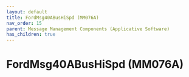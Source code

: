 ```yaml
---
layout: default
title: FordMsg40ABusHiSpd (MM076A)
nav_order: 15
parent: Message Management Components (Applicative Software)
has_children: true
---
```

# FordMsg40ABusHiSpd (MM076A)
